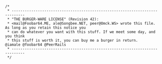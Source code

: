 
    /*
     * ----------------------------------------------------------------------------
     * "THE BURGER-WARE LICENSE" (Revision 42):
     * <mail@Foobar64.ME, ale@Songbee.NET, peer@Omck.WS> wrote this file.  As long as you retain this notice you
     * can do whatever you want with this stuff. If we meet some day, and you think
     * this stuff is worth it, you can buy me a burger in return.   @iamale @foobar64 @PeerRails
     * ----------------------------------------------------------------------------
     */
